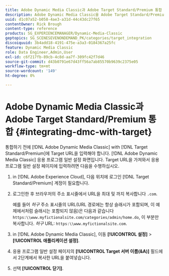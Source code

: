 ```yaml
---
title: Adobe Dynamic Media Classic과 Adobe Target Standard/Premium 통합
description: Adobe Dynamic Media Classic을 Adobe Target Standard/Premium과 통합하는 방법을 알아봅니다.
uuid: d1c07a52-b058-4ae3-a31d-44c43dc27f65
contentOwner: Rick Brough
content-type: reference
products: SG_EXPERIENCEMANAGER/Dynamic-Media-Classic
geptopics: SG_SCENESEVENONDEMAND_PK/categories/target_integration
discoiquuid: 3b4add18-4191-475e-a3a3-0184367a25fc
feature: Dynamic Media Classic
role: Data Engineer,Admin,User
exl-id: c6f217fb-89cb-4c8d-aa7f-309fc42f7d46
source-git-commit: d43b0791e67d43ff56a7ab85570b9639c2375e05
workflow-type: tm+mt
source-wordcount: '149'
ht-degree: 0%

---
```


# Adobe Dynamic Media Classic과 Adobe Target Standard/Premium 통합 {#integrating-dmc-with-target}

통합하기 전에 [!DNL Adobe Dynamic Media Classic] with [!DNL Target Standard/Premium]에 Target URL을 입력해야 합니다. [!DNL Adobe Dynamic Media Classic] 응용 프로그램 일반 설정 화면입니다. Target URL을 가져와서 응용 프로그램 일반 설정 페이지에 입력하려면 다음을 수행하십시오.

1. in [!DNL Adobe Experience Cloud], 다음 위치에 로그인 [!DNL Target Standard/Premium] 계정이 필요합니다.
1. 로그인한 후 브라우저의 주소 표시줄에서 URL을 최대 및 까지 복사합니다 `.com`.

   예를 들어 *허구* 주소 표시줄의 URL(URL 경로에는 항상 슬래시가 포함되며, 이 예제에서처럼 슬래시는 포함되지 않음)은 다음과 같습니다 `https:\\www.myfictionalsite.com/categories/admin/home.do`, 이 부분만 복사합니다. *허구* URL: `https:\\www.myfictionalsite.com`.

1. in [!DNL Adobe Dynamic Media Classic], 이동 **[!UICONTROL 설정]** > **[!UICONTROL 애플리케이션 설정]**.
1. 응용 프로그램 일반 설정 페이지의 **[!UICONTROL Target 서버 이름(&amp;A)]** 필드에서 2단계에서 복사한 URL을 붙여넣습니다.
1. 선택 **[!UICONTROL 닫기]**.

